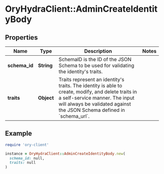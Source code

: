 # OryHydraClient::AdminCreateIdentityBody

## Properties

| Name | Type | Description | Notes |
| ---- | ---- | ----------- | ----- |
| **schema_id** | **String** | SchemaID is the ID of the JSON Schema to be used for validating the identity&#39;s traits. |  |
| **traits** | **Object** | Traits represent an identity&#39;s traits. The identity is able to create, modify, and delete traits in a self-service manner. The input will always be validated against the JSON Schema defined in &#x60;schema_url&#x60;. |  |

## Example

```ruby
require 'ory-client'

instance = OryHydraClient::AdminCreateIdentityBody.new(
  schema_id: null,
  traits: null
)
```

